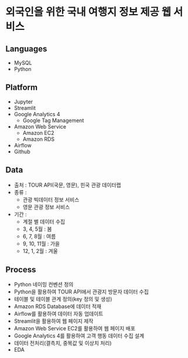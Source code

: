 # 외국인을 위한 국내 여행지 정보 제공 웹 서비스
## Languages
- MySQL
- Python
## Platform
- Jupyter
- Streamlit
- Google Analytics 4
  - Google Tag Management
- Amazon Web Service
  - Amazon EC2
  - Amazon RDS
- Airflow
- Github
## Data
- 출처 : TOUR API(국문, 영문), 힌국 관광 데이터랩
- 종류 :
  - 관광 빅데이터 정보 서비스
  - 영문 관광 정보 서비스
- 기간 :
  - 계절 별 데이터 수집
  - 3, 4, 5월 : 봄
  - 6, 7, 8월 : 여름
  - 9, 10, 11월 : 가을
  - 12, 1, 2월 : 겨울
## Process
- Python 네이밍 컨벤션 정의
- Python을 활용하여 TOUR API에서 관광지 방문자 데이터 수집
- 테이블 및 테이블 관계 정의(key 정의 및 생성)
- Amazon RDS Database에 데이터 적재
- Airflow를 활용하여 데이터 자동 업데이트
- Streamlit을 활용하여 웹 페이지 제작
- Amazon Web Service EC2를 활용하여 웹 페이지 배포
- Google Analytics 4를 활용하여 고객 행동 데이터 수집 설계
- 데이터 전처리(결측치, 중복값 및 이상치 처리)
- EDA
